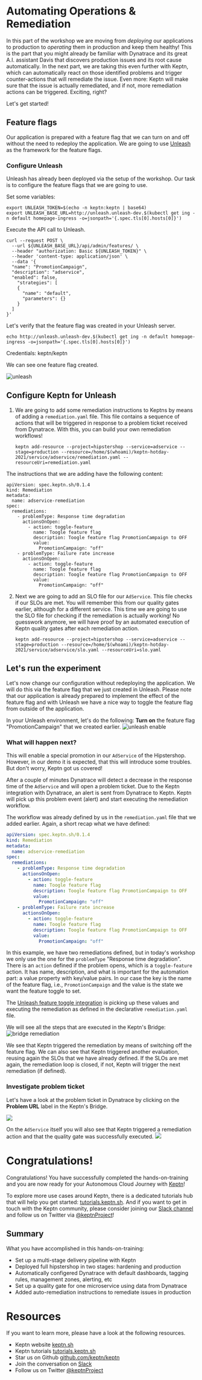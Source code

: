 # Automating Operations & Remediation

In this part of the workshop we are moving from *deploying* our applications to production to *operating* them in production and keep them healthy! This is the part that you might already be familiar with Dynatrace and its great A.I. assistant Davis that discovers production issues and its root cause automatically. In the next part, we are taking this even further with Keptn, which can automatically react on those identified problems and trigger counter-actions that will remediate the issue. Even more: Keptn will make sure that the issue is actually remediated, and if not, more remediation actions can be triggered. Exciting, right?

Let's get started!

## Feature flags

Our application is prepared with a feature flag that we can turn on and off without the need to redeploy the application. We are going to use [Unleash](https://unleash.github.io/) as the framework for the feature flags.

### Configure Unleash

Unleash has already been deployed via the setup of the workshop. Our task is to configure the feature flags that we are going to use.

Set some variables:
```
export UNLEASH_TOKEN=$(echo -n keptn:keptn | base64)
export UNLEASH_BASE_URL=http://unleash.unleash-dev.$(kubectl get ing -n default homepage-ingress -o=jsonpath='{.spec.tls[0].hosts[0]}')
```

Execute the API call to Unleash.
```
curl --request POST \
  --url ${UNLEASH_BASE_URL}/api/admin/features/ \
  --header "authorization: Basic ${UNLEASH_TOKEN}" \
  --header 'content-type: application/json' \
  --data '{
  "name": "PromotionCampaign",
  "description": "adservice",
  "enabled": false,
    "strategies": [
    {
      "name": "default",
      "parameters": {}
    }
  ]
}'
```

Let's verify that the feature flag was created in your Unleash server.

```
echo http://unleash.unleash-dev.$(kubectl get ing -n default homepage-ingress -o=jsonpath='{.spec.tls[0].hosts[0]}')
```
Credentials: keptn/keptn

We can see one feature flag created.

![unleash](./assets/unleash-ff.png)

## Configure Keptn for Unleash


1. We are going to add some remediation instructions to Keptns by means of adding a `remediation.yaml` file. This file contains a sequence of actions that will be triggered in response to a problem ticket received from Dynatrace. With this, you can build your own remediation workflows!

    ```
    keptn add-resource --project=hipstershop --service=adservice --stage=production --resource=/home/$(whoami)/keptn-hotday-2021/service/adservice/remediation.yaml --resourceUri=remediation.yaml
    ```

The instructions that we are adding have the following content:

```
apiVersion: spec.keptn.sh/0.1.4
kind: Remediation
metadata:
  name: adservice-remediation
spec:
  remediations:
    - problemType: Response time degradation
      actionsOnOpen:
        - action: toggle-feature
          name: Toogle feature flag
          description: Toogle feature flag PromotionCampaign to OFF
          value: 
            PromotionCampaign: "off"
    - problemType: Failure rate increase
      actionsOnOpen:
        - action: toggle-feature
          name: Toogle feature flag
          description: Toogle feature flag PromotionCampaign to OFF
          value: 
            PromotionCampaign: "off"
```

2. Next we are going to add an SLO file for our `AdService`. This file checks if our SLOs are met. You will remember this from our quality gates earlier, although for a different service. This time we are going to use the SLO file for checking if the remediation is actually working! No guesswork anymore, we will have proof by an automated execution of Keptn quality gates after each remediation action.

    ```
    keptn add-resource --project=hipstershop --service=adservice --stage=production --resource=/home/$(whoami)/keptn-hotday-2021/service/adservice/slo.yaml --resourceUri=slo.yaml
    ```

## Let's run the experiment

Let's now change our configuration without redeploying the application. We will do this via the feature flag that we just created in Unleash. 
Please note that our application is already prepared to implement the effect of the feature flag and with Unleash we have a nice way to toggle the feature flag from outside of the application.

In your Unleash environment, let's do the following: **Turn on** the feature flag "PromotionCampaign" that we created earlier.
![unleash enable](./assets/unleash-enable.png)

### What will happen next?

This will enable a special promotion in our `AdService` of the Hipstershop. However, in our demo it is expected, that this will introduce some troubles. But don't worry, Keptn got us covered!

After a couple of minutes Dynatrace will detect a decrease in the response time of the `AdService` and will open a problem ticket. Due to the Keptn integration with Dynatrace, an alert is sent from Dynatrace to Keptn.
Keptn will pick up this problem event (alert) and start executing the remediation workflow. 

The workflow was already defined by us in the `remediation.yaml` file that we added earlier. Again, a short recap what we have defined:

```yaml
apiVersion: spec.keptn.sh/0.1.4
kind: Remediation
metadata:
  name: adservice-remediation
spec:
  remediations:
    - problemType: Response time degradation
      actionsOnOpen:
        - action: toggle-feature
          name: Toogle feature flag
          description: Toogle feature flag PromotionCampaign to OFF
          value: 
            PromotionCampaign: "off"
    - problemType: Failure rate increase
      actionsOnOpen:
        - action: toggle-feature
          name: Toogle feature flag
          description: Toogle feature flag PromotionCampaign to OFF
          value: 
            PromotionCampaign: "off"
```

In this example, we have two remediations defined, but in today's workshop we only use the one for the `problemType` "Response time degradation". There is an `action` defined if the problem opens, which is a `toggle-feature` action. It has name, description, and what is important for the automation part: a value property with key/value pairs. In our case the key is the name of the feature flag, i.e., `PromotionCampaign` and the value is the state we want the feature toggle to set. 

The [Unleash feature toggle integration](https://github.com/keptn-contrib/unleash-service/) is picking up these values and executing the remediation as defined in the declarative `remediation.yaml` file. 

We will see all the steps that are executed in the Keptn's Bridge:
![bridge remediation](./assets/bridge-remediation.png)

We see that Keptn triggered the remediation by means of switching off the feature flag. We can also see that Keptn triggered another evaluation, reusing again the SLOs that we have already defined. 
If the SLOs are met again, the remediation loop is closed, if not, Keptn will trigger the next remediation (if defined).

### Investigate problem ticket
Let's have a look at the problem ticket in Dynatrace by clicking on the **Problem URL** label in the Keptn's Bridge.

![](./assets/dt-problem-comment.png)

On the `AdService` itself you will also see that Keptn triggered a remediation action and that the quality gate was successfully executed.
![](./assets/dt-problem-events.png)


# Congratulations!

Congratulations! 
You have successfully completed the hands-on-training and you are now ready for your Autonomous Cloud Journey with [Keptn](https://keptn.sh)!

To explore more use cases around Keptn, there is a dedicated tutorials hub that will help you get started: [tutorials.keptn.sh](https://tutorials.keptn.sh).
And if you want to get in touch with the Keptn community, please consider joining our [Slack channel](https://slack.keptn.sh) and follow us on Twitter via [@keptnProject](https://twitter.com/keptnProject)!

## Summary
What you have accomplished in this hands-on-training:

- Set up a multi-stage delivery pipeline with Keptn
- Deployed full hipstershop in two stages: hardening and production
- Automatically configered Dynatrace with default dashboards, tagging rules, management zones, alerting, etc
- Set up a quality gate for one microservice using data from Dynatrace
- Added auto-remediation instructions to remediate issues in production

# Resources

If you want to learn more, please have a look at the following resources.

- Keptn website [keptn.sh](https://keptn.sh)
- Keptn tutorials [tutorials.keptn.sh](https://tutorials.keptn.sh)
- Star us on Github [github.com/keptn/keptn](https://github.com/keptn/keptn)
- Join the conversation on [Slack](https://slack.keptn.sh)
- Follow us on Twitter [@keptnProject](https://twitter.com/keptnProject)

